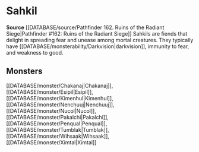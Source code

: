 ﻿---
id: '333'
name: Sahkil
rarity: Common
source: '[[DATABASE/source/Pathfinder 162. Ruins of the Radiant Siege|Pathfinder #162:
  Ruins of the Radiant Siege]]'
trait:
- Sahkil
type: Trait

---
# Sahkil

**Source** [[DATABASE/source/Pathfinder 162. Ruins of the Radiant Siege|Pathfinder #162: Ruins of the Radiant Siege]]
Sahkils are fiends that delight in spreading fear and unease among mortal creatures. They typically have [[DATABASE/monsterability/Darkvision|darkvision]], immunity to fear, and weakness to good.

## Monsters

[[DATABASE/monster/Chakanaj|Chakanaj]], [[DATABASE/monster/Esipil|Esipil]], [[DATABASE/monster/Kimenhul|Kimenhul]], [[DATABASE/monster/Nenchuuj|Nenchuuj]], [[DATABASE/monster/Nucol|Nucol]], [[DATABASE/monster/Pakalchi|Pakalchi]], [[DATABASE/monster/Penqual|Penqual]], [[DATABASE/monster/Tumblak|Tumblak]], [[DATABASE/monster/Wihsaak|Wihsaak]], [[DATABASE/monster/Ximtal|Ximtal]]